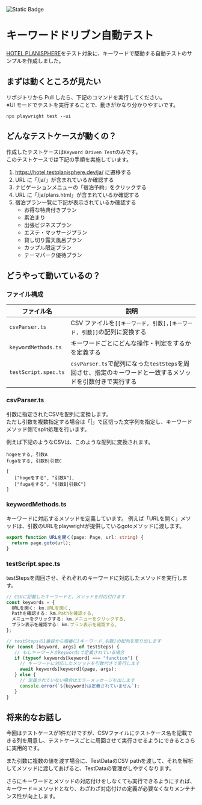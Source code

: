 ![Static Badge](https://img.shields.io/badge/playwirhgt-1.40.1-green?link=https%3A%2F%2Fgithub.com%2Fmicrosoft%2Fplaywright)

# キーワードドリブン自動テスト

[HOTEL PLANISPHERE](https://hotel.testplanisphere.dev/ja/index.html)をテスト対象に、キーワードで駆動する自動テストのサンプルを作成しました。

## まずは動くところが見たい

リポジトリから Pull したら、下記のコマンドを実行してください。<br>
※UI モードでテストを実行することで、動きがかなり分かりやすいです。

`npx playwright test --ui`

## どんなテストケースが動くの？

作成したテストケースは`Keyword Driven Test`のみです。<br>
このテストケースでは下記の手順を実施しています。<br>

1. https://hotel.testplanisphere.dev/ja/ に遷移する
1. URL に「/ja/」が含まれているか確認する
1. ナビゲーションメニューの「宿泊予約」をクリックする
1. URL に「/ja/plans.html」が含まれているか確認する
1. 宿泊プラン一覧に下記が表示されているか確認する
   - お得な特典付きプラン
   - 素泊まり
   - 出張ビジネスプラン
   - エステ・マッサージプラン
   - 貸し切り露天風呂プラン
   - カップル限定プラン
   - テーマパーク優待プラン

## どうやって動いているの？

### ファイル構成

| ファイル名 | 説明 |
| ---- | ---- |
| `csvParser.ts` | CSV ファイルを`[[キーワード, 引数],[キーワード, 引数]]`の配列に変換する |
| `keywordMethods.ts` | キーワードごとにどんな操作・判定をするかを定義する |
| `testScript.spec.ts` | `csvParser.ts`で配列になった`testSteps`を周回させ、指定のキーワードと一致するメソッドを引数付きで実行する |

### csvParser.ts

引数に指定されたCSVを配列に変換します。<br>
ただし引数を複数指定する場合は「|」で区切った文字列を指定し、キーワードメソッド側でsplit処理を行います。

例えば下記のようなCSVは、このような配列に変換されます。

```
hogeをする, 引数A
fugaをする, 引数B|引数C
```
```
[
   ["hogeをする", "引数A"],
   ["fugaをする", "引数B|引数C"]
]
```

### keywordMethods.ts

キーワードに対応するメソッドを定義しています。
例えば「URLを開く」メソッドは、引数のURLをplaywrightが提供しているgotoメソッドに渡します。
```typescript
export function URLを開く(page: Page, url: string) {
  return page.goto(url);
}
```

### testScript.spec.ts

testStepsを周回させ、それぞれのキーワードに対応したメソッドを実行します。
```typescript
// CSVに記載したキーワードと、メソッドを対応付けます
const keywords = {
  URLを開く: km.URLを開く,
  Pathを確認する: km.Pathを確認する,
  メニューをクリックする: km.メニューをクリックする,
  プラン表示を確認する: km.プラン表示を確認する,
};

// testStepsの1番目から順番に[キーワード,引数]の配列を取り出します
for (const [keyword, args] of testSteps) {
   // もしキーワードがkeywordsで定義されている場合
   if (typeof keywords[keyword] === "function") {
     // キーワードに対応したメソッドを引数付きで実行します
     await keywords[keyword](page, args);
   } else {
     // 定義されていない場合はエラーメッセージを出します
     console.error(`${keyword}は定義されていません`);
   }
}
```

## 将来的なお話し

今回はテストケースが1件だけですが、CSVファイルにテストケース名を記載できる列を用意し、テストケースごとに周回させて実行させるようにできるとさらに実用的です。

また引数に複数の値を渡す場合に、TestDataのCSV pathを渡して、それを解析してメソッドに渡してあげると、TestDataの管理がしやすくなります。

さらにキーワードとメソッドの対応付けをしなくても実行できるようにすれば、キーワード＝メソッドとなり、わざわざ対応付けの定義が必要なくなりメンテナンス性が向上します。